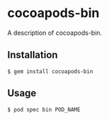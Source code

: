 # cocoapods-bin

A description of cocoapods-bin.

## Installation

    $ gem install cocoapods-bin

## Usage

    $ pod spec bin POD_NAME

